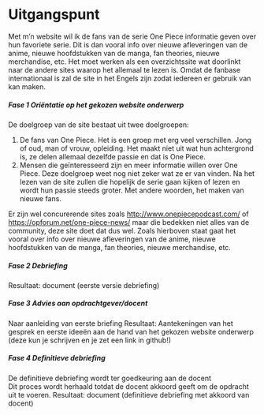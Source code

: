 # Uitgangspunt
Met m’n website wil ik de fans van de serie One Piece informatie geven over hun favoriete serie. Dit is dan vooral info over nieuwe afleveringen van de anime, nieuwe hoofdstukken van de manga, fan theories, nieuwe merchandise, etc. 
Het moet werken als een overzichtssite wat doorlinkt naar de andere sites waarop het allemaal te lezen is. 
Omdat de fanbase internationaal is zal de site in het Engels zijn zodat iedereen er gebruik van kan maken.



##### Fase 1 Oriëntatie op het gekozen website onderwerp 
De doelgroep van de site bestaat uit twee doelgroepen:

1. De fans van One Piece. Het is een groep met erg veel verschillen. Jong of oud, man of vrouw, opleiding. Het maakt niet uit wat hun achtergrond is, ze delen allemaal dezelfde passie en dat is One Piece.
2. Mensen die geïnteresseerd zijn en meer informatie willen over One Piece. Deze doelgroep weet nog niet zeker wat ze er van vinden. Na het lezen van de site zullen die hopelijk de serie gaan kijken of lezen en wordt hun passie steeds groter. Met andere woorden, het maken van nieuwe fans.

Er zijn wel concurerende sites zoals <http://www.onepiecepodcast.com/> of <https://opforum.net/one-piece-news/> maar die bedekken niet alles van de community, deze site doet dat dus wel. Zoals hierboven staat gaat het vooral over info over nieuwe afleveringen van de anime, nieuwe hoofdstukken van de manga, fan theories, nieuwe merchandise, etc. 



##### Fase 2 Debriefing
Resultaat: document (eerste versie debriefing)

##### Fase 3 Advies aan opdrachtgever/docent
Naar aanleiding van eerste briefing 
Resultaat: 
Aantekeningen van het gesprek en eerste ideeën aan de hand van het  gekozen website onderwerp (deze kun je schrijven en je zet een link in github!)

##### Fase 4 Definitieve debriefing
De definitieve debriefing wordt ter goedkeuring aan de docent  
Dit proces wordt herhaald totdat de docent akkoord geeft om de opdracht uit te voeren.
Resultaat: document (definitieve debriefing met akkoord van docent)
